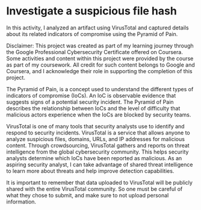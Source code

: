 # Investigate a suspicious file hash

In this activity, I analyzed an artifact using VirusTotal and captured details about its related indicators of compromise using the Pyramid of Pain. 

Disclaimer: This project was created as part of my learning journey through the Google Professional Cybersecurity Certificate offered on Coursera. Some activities and content within this project were provided by the course as part of my coursework. All credit for such content belongs to Google and Coursera, and I acknowledge their role in supporting the completion of this project.

The Pyramid of Pain, is a concept used to understand the different types of indicators of compromise (IoCs). An IoC is observable evidence that suggests signs of a potential security incident. The Pyramid of Pain describes the relationship between IoCs and the level of difficulty that malicious actors experience when the IoCs are blocked by security teams.

VirusTotal is one of many tools that security analysts use to identify and respond to security incidents. VirusTotal is a service that allows anyone to analyze suspicious files, domains, URLs, and IP addresses for malicious content. Through crowdsourcing, VirusTotal gathers and reports on threat intelligence from the global cybersecurity community. This helps security analysts determine which IoCs have been reported as malicious. As an aspiring security analyst, I can take advantage of shared threat intelligence to learn more about threats and help improve detection capabilities. 

It is important to remember that data uploaded to VirusTotal will be publicly shared with the entire VirusTotal community. So one must be careful of what they chose to submit, and make sure to not upload personal information. 
